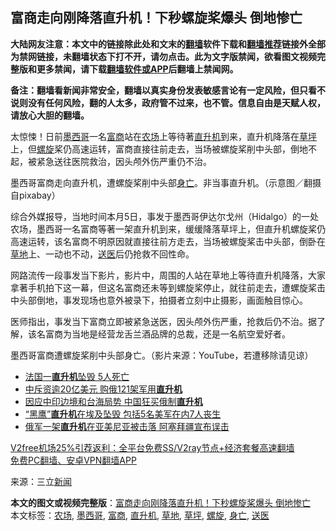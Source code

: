  <h2>富商走向刚降落直升机！下秒螺旋桨爆头 倒地惨亡</h2> <p class="notice"><b>大陆网友注意：本文中的链接除此处和文末的<a href="https://github.com/bannedbook/fanqiang" >翻墙</a>软件下载和<a href="https://github.com/killgcd/justmysocks/blob/master/README.md">翻墙推荐</a>链接外全部为禁网链接，未翻墙状态下打不开，请勿点击。此为文字版禁闻，欲看图文视频完整版和更多禁闻，请下载<a href="https://github.com/bannedbook/fanqiang">翻墙软件或APP</a>后翻墙上禁闻网。</p><p>备注：翻墙看新闻非常安全，翻墙以真实身份发表敏感言论有一定风险，但只看不说则没有任何风险，翻的人太多，政府管不过来，也不管。信息自由是天赋人权，请放心大胆的翻墙。</b></p>  <div class="entry"> <p>太惊悚！日前<a href="https://www.bannedbook.org/bnews/tag/%e5%a2%a8%e8%a5%bf%e5%93%a5/" class="st_tag internal_tag" rel="tag" title="标签 墨西哥 下的日志">墨西哥</a>一名<a href="https://www.bannedbook.org/bnews/tag/%E5%AF%8C%E5%95%86/" class="st_tag internal_tag" rel="tag" title="标签 富商 下的日志">富商</a>站在<a href="https://www.bannedbook.org/bnews/tag/%E5%86%9C%E5%9C%BA/" class="st_tag internal_tag" rel="tag" title="标签 农场 下的日志">农场</a>上等待著<a href="https://www.bannedbook.org/bnews/tag/%e7%9b%b4%e5%8d%87%e6%9c%ba/" class="st_tag internal_tag" rel="tag" title="标签 直升机 下的日志">直升机</a>到来，直升机降落在<a href="https://www.bannedbook.org/bnews/tag/%E8%8D%89%E5%9D%AA/" class="st_tag internal_tag" rel="tag" title="标签 草坪 下的日志">草坪</a>上，但<a href="https://www.bannedbook.org/bnews/tag/%E8%9E%BA%E6%97%8B/" class="st_tag internal_tag" rel="tag" title="标签 螺旋 下的日志">螺旋</a>桨仍高速运转，富商直接往前走去，当场被螺旋桨削中头部，倒地不起，被紧急送往医院救治，因头颅外伤严重仍不治。</p> <p>墨西哥富商走向直升机，遭螺旋桨削中头部<a href="https://www.bannedbook.org/bnews/tag/%E8%BA%AB%E4%BA%A1/" class="st_tag internal_tag" rel="tag" title="标签 身亡 下的日志">身亡</a>。非当事直升机。（示意图／翻摄自pixabay）</p> <p>综合外媒报导，当地时间本月5日，事发于墨西哥伊达尔戈州（Hidalgo）的一处农场，墨西哥一名富商等著一架直升机到来，缓缓降落草坪上，但直升机螺旋桨仍高速运转，该名富商不明原因就直接往前方走去，当场被螺旋桨击中头部，倒卧在<a href="https://www.bannedbook.org/bnews/tag/%E8%8D%89%E5%9C%B0/" class="st_tag internal_tag" rel="tag" title="标签 草地 下的日志">草地</a>上、一动也不动，<a href="https://www.bannedbook.org/bnews/tag/%E9%80%81%E5%8C%BB/" class="st_tag internal_tag" rel="tag" title="标签 送医 下的日志">送医</a>后仍抢救不回性命。</p>  <p>网路流传一段事发当下影片，影片中，周围的人站在草地上等待直升机降落，大家拿著手机拍下这一幕，但这名富商还未等到螺旋桨停止，就往前走去，遭螺旋桨击中头部倒地，事发现场也意外被录下，拍摄者立刻中止摄影，画面触目惊心。</p> <p>医师指出，事发当下富商立即被紧急送医，因头颅外伤严重，抢救后仍不治。据了解，该名富商为当地是经营龙舌兰酒品牌的总裁，还是一名航空爱好者。</p> <p>墨西哥富商遭螺旋桨削中头部身亡。（影片来源：YouTube，若遭移除请见谅）</p>  <p></p> <p></p> <ul class='op-related-articles' title='相关阅读'> <li><a href='https://www.bannedbook.org/bnews/baitai/20201209/1444749.html' target='_blank'>法国一<b>直升机</b>坠毁 5人死亡</a></li> <li><a href='https://www.bannedbook.org/bnews/cnnews/20201122/1435030.html' target='_blank'>中斥资逾20亿美元 购俄121架军用<b>直升机</b></a></li> <li><a href='https://www.bannedbook.org/bnews/headline/20201120/1433736.html' target='_blank'>因应中印边境和台海局势 中国狂买俄制<b>直升机</b></a></li> <li><a href='https://www.bannedbook.org/bnews/baitai/20201113/1430376.html' target='_blank'>“黑鹰”<b>直升机</b>在埃及坠毁 包括5名美军在内7人丧生</a></li> <li><a href='https://www.bannedbook.org/bnews/baitai/20201110/1428825.html' target='_blank'>俄军一架<b>直升机</b>在亚美尼亚被击落 阿塞拜疆宣布误击</a></li> </ul> <p class="texttj"> <a href="https://www.bannedbook.org/forum23/topic22702.html" target="_blank">V2free机场25%引荐返利：全平台免费SS/V2ray节点+经济套餐高速翻墙</a><br/> <a href="https://github.com/bannedbook/fanqiang/wiki/%E7%A6%81%E9%97%BB%E7%BD%91%E5%AE%89%E5%8D%93%E7%BF%BB%E5%A2%99%E6%96%B0%E9%97%BBAPP" target="_blank">免费PC翻墙、安卓VPN翻墙APP</a></p><p> 来源：三立<span class='wp_keywordlink_affiliate'><a href="https://www.bannedbook.org/" title="新闻">新闻</a></span> </p> <a name='sharetosocial'></a>       <div><b>本文的图文或视频完整版</b>：<a href='https://www.bannedbook.org/bnews/worldnews/20201211/1445541.html'>富商走向刚降落直升机！下秒螺旋桨爆头 倒地惨亡</a></div>  </div><!--END ENTRY--> <div class="postfooter"> <div>本文标签：<a href="https://www.bannedbook.org/bnews/tag/%E5%86%9C%E5%9C%BA/" rel="tag">农场</a>, <a href="https://www.bannedbook.org/bnews/tag/%e5%a2%a8%e8%a5%bf%e5%93%a5/" rel="tag">墨西哥</a>, <a href="https://www.bannedbook.org/bnews/tag/%E5%AF%8C%E5%95%86/" rel="tag">富商</a>, <a href="https://www.bannedbook.org/bnews/tag/%e7%9b%b4%e5%8d%87%e6%9c%ba/" rel="tag">直升机</a>, <a href="https://www.bannedbook.org/bnews/tag/%E8%8D%89%E5%9C%B0/" rel="tag">草地</a>, <a href="https://www.bannedbook.org/bnews/tag/%E8%8D%89%E5%9D%AA/" rel="tag">草坪</a>, <a href="https://www.bannedbook.org/bnews/tag/%E8%9E%BA%E6%97%8B/" rel="tag">螺旋</a>, <a href="https://www.bannedbook.org/bnews/tag/%E8%BA%AB%E4%BA%A1/" rel="tag">身亡</a>, <a href="https://www.bannedbook.org/bnews/tag/%E9%80%81%E5%8C%BB/" rel="tag">送医</a></div>  </div><!--END POSTFOOTER--> 
